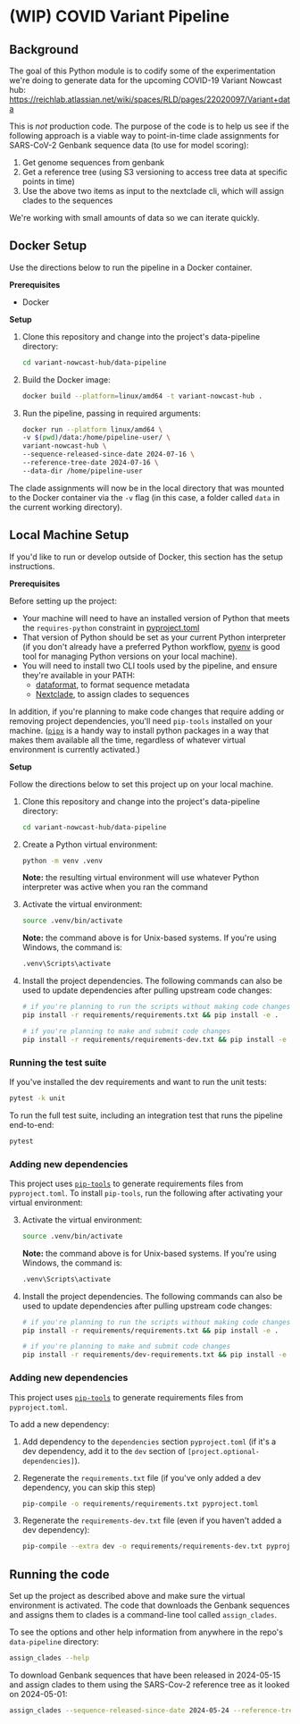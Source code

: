 # (WIP) COVID Variant Pipeline

## Background

The goal of this Python module is to codify some of the experimentation we're doing to generate data for the upcoming COVID-19 Variant Nowcast hub: https://reichlab.atlassian.net/wiki/spaces/RLD/pages/22020097/Variant+data

This is _not_ production code. The purpose of the code is to help us see if the following approach is a viable way to point-in-time clade assignments for SARS-CoV-2 Genbank sequence data (to use for model scoring):

1. Get genome sequences from genbank
2. Get a reference tree (using S3 versioning to access tree data at specific points in time)
3. Use the above two items as input to the nextclade cli, which will assign clades to the sequences

We're working with small amounts of data so we can iterate quickly.


## Docker Setup

Use the directions below to run the pipeline in a Docker container.

**Prerequisites**

- Docker

**Setup**

1. Clone this repository and change into the project's data-pipeline directory:

    ```bash
    cd variant-nowcast-hub/data-pipeline
    ```
2. Build the Docker image:

    ```bash
    docker build --platform=linux/amd64 -t variant-nowcast-hub .
    ```

3. Run the pipeline, passing in required arguments:

    ```bash
    docker run --platform linux/amd64 \
    -v $(pwd)/data:/home/pipeline-user/ \
    variant-nowcast-hub \
    --sequence-released-since-date 2024-07-16 \
    --reference-tree-date 2024-07-16 \
    --data-dir /home/pipeline-user
    ```

The clade assignments will now be in the local directory that was mounted to the Docker container via the `-v` flag (in this case, a folder called `data` in the current working directory).

## Local Machine Setup

If you'd like to run or develop outside of Docker, this section has the setup instructions.

**Prerequisites**

Before setting up the project:

- Your machine will need to have an installed version of Python that meets the `requires-python` constraint in [pyproject.toml](pyproject.toml)
- That version of Python should be set as your current Python interpreter (if you don't already have a preferred Python workflow, [pyenv](https://github.com/pyenv/pyenv) is good tool for managing Python versions on your local machine).
- You will need to install two CLI tools used by the pipeline, and ensure they're available in your PATH:
    - [dataformat](https://www.ncbi.nlm.nih.gov/datasets/docs/v2/download-and-install/), to format sequence metadata
    - [Nextclade](https://docs.nextstrain.org/projects/nextclade/en/stable/user/nextclade-cli/installation/index.html), to assign clades to sequences

In addition, if you're planning to make code changes that require adding or removing project dependencies, you'll need `pip-tools` installed on your machine. ([`pipx`](https://github.com/pypa/pipx) is a handy way to install python packages in a way that makes them available all the time, regardless of whatever virtual environment is currently activated.)

**Setup**

Follow the directions below to set this project up on your local machine.

1. Clone this repository and change into the project's data-pipeline directory:

    ```bash
    cd variant-nowcast-hub/data-pipeline
    ```

2. Create a Python virtual environment:

    ```bash
    python -m venv .venv
    ```

    **Note:** the resulting virtual environment will use whatever Python interpreter was active when you ran the command

3. Activate the virtual environment:

    ```bash
    source .venv/bin/activate
    ```

    **Note:** the command above is for Unix-based systems. If you're using Windows, the command is:

    ```bash
    .venv\Scripts\activate
    ```

4. Install the project dependencies. The following commands can also be used to update dependencies after pulling upstream code changes:

    ```bash
    # if you're planning to run the scripts without making code changes
    pip install -r requirements/requirements.txt && pip install -e .

    # if you're planning to make and submit code changes
    pip install -r requirements/requirements-dev.txt && pip install -e .
    ```

### Running the test suite

If you've installed the dev requirements and want to run the unit tests:

```bash
pytest -k unit
```

To run the full test suite, including an integration test that runs the pipeline end-to-end:

```bash
pytest
```

### Adding new dependencies

This project uses [`pip-tools`](https://github.com/jazzband/pip-tools) to generate requirements files from `pyproject.toml`.
To install `pip-tools`, run the following after activating your virtual environment:

3. Activate the virtual environment:

    ```bash
    source .venv/bin/activate
    ```

    **Note:** the command above is for Unix-based systems. If you're using Windows, the command is:

    ```bash
    .venv\Scripts\activate
    ```

4. Install the project dependencies. The following commands can also be used to update dependencies after pulling upstream code changes:

    ```bash
    # if you're planning to run the scripts without making code changes
    pip install -r requirements/requirements.txt && pip install -e .

    # if you're planning to make and submit code changes
    pip install -r requirements/dev-requirements.txt && pip install -e .
    ```

### Adding new dependencies

This project uses [`pip-tools`](https://github.com/jazzband/pip-tools) to generate requirements files from `pyproject.toml`.

To add a new dependency:

1. Add dependency to the `dependencies` section `pyproject.toml` (if it's a dev dependency,
add it to the `dev` section of `[project.optional-dependencies]`).

2. Regenerate the `requirements.txt` file (if you've only added a dev dependency, you can skip this step)
    ```bash
    pip-compile -o requirements/requirements.txt pyproject.toml
    ```

3. Regenerate the `requirements-dev.txt` file (even if you haven't added a dev dependency):
    ```bash
    pip-compile --extra dev -o requirements/requirements-dev.txt pyproject.toml
    ```

## Running the code

Set up the project as described above and make sure the virtual environment is activated. The code that downloads the Genbank
sequences and assigns them to clades is a command-line tool called `assign_clades`.

To see the options and other help information from anywhere in the repo's `data-pipeline` directory:

```bash
assign_clades --help
```

To download Genbank sequences that have been released in 2024-05-15 and assign clades to them using the SARS-Cov-2 reference
tree as it looked on 2024-05-01:

```bash
assign_clades --sequence-released-since-date 2024-05-24 --reference-tree-date 2024-05-01
```
